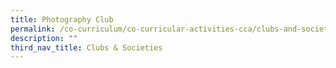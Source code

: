 ```yaml
---
title: Photography Club
permalink: /co-curriculum/co-curricular-activities-cca/clubs-and-societies/photography-club
description: ""
third_nav_title: Clubs & Societies
---
```

